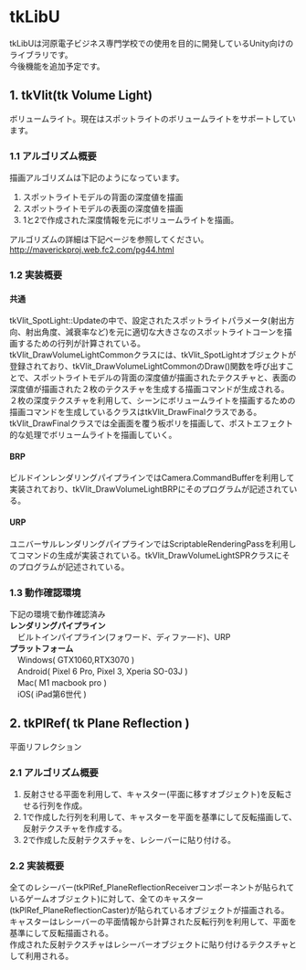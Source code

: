 # tkLibU
tkLibUは河原電子ビジネス専門学校での使用を目的に開発しているUnity向けのライブラリです。</br>
今後機能を追加予定です。

## 1. tkVlit(tk Volume Light)
ボリュームライト。現在はスポットライトのボリュームライトをサポートしています。
### 1.1 アルゴリズム概要

描画アルゴリズムは下記のようになっています。
1. スポットライトモデルの背面の深度値を描画
2. スポットライトモデルの表面の深度値を描画
3. 1と2で作成された深度情報を元にボリュームライトを描画。

アルゴリズムの詳細は下記ページを参照してください。</br>
http://maverickproj.web.fc2.com/pg44.html

### 1.2 実装概要
#### 共通
tkVlit_SpotLight::Updateの中で、設定されたスポットライトパラメータ(射出方向、射出角度、減衰率など)を元に適切な大きさなのスポットライトコーンを描画するための行列が計算されている。</br>
tkVlit_DrawVolumeLightCommonクラスには、tkVlit_SpotLightオブジェクトが登録されており、tkVlit_DrawVolumeLightCommonのDraw()関数を呼び出すことで、スポットライトモデルの背面の深度値が描画されたテクスチャと、表面の深度値が描画された２枚のテクスチャを生成する描画コマンドが生成される。</br>
２枚の深度テクスチャを利用して、シーンにボリュームライトを描画するための描画コマンドを生成しているクラスはtkVlit_DrawFinalクラスである。tkVlit_DrawFinalクラスでは全画面を覆う板ポリを描画して、ポストエフェクト的な処理でボリュームライトを描画していく。</br>

#### BRP
ビルドインレンダリングパイプラインではCamera.CommandBufferを利用して実装されており、tkVlit_DrawVolumeLightBRPにそのプログラムが記述されている。

#### URP
ユニバーサルレンダリングパイプラインではScriptableRenderingPassを利用してコマンドの生成が実装されている。tkVlit_DrawVolumeLightSPRクラスにそのプログラムが記述されている。


### 1.3 動作確認環境
下記の環境で動作確認済み</br>
**レンダリングパイプライン**</br>
　ビルトインパイプライン(フォワード、ディファ―ド)、URP</br>
**プラットフォーム**</br>
　Windows( GTX1060,RTX3070 )</br>
　Android( Pixel 6 Pro, Pixel 3, Xperia SO-03J )</br>
　Mac( M1 macbook pro )</br>
　iOS( iPad第6世代 )</br>

## 2. tkPlRef( tk Plane Reflection )
平面リフレクション
### 2.1 アルゴリズム概要
1. 反射させる平面を利用して、キャスター(平面に移すオブジェクト)を反転させる行列を作成。
2. 1で作成した行列を利用して、キャスターを平面を基準にして反転描画して、反射テクスチャを作成する。
3. 2で作成した反射テクスチャを、レシーバーに貼り付ける。

### 2.2 実装概要
全てのレシーバー(tkPlRef_PlaneReflectionReceiverコンポーネントが貼られているゲームオブジェクト)に対して、全てのキャスター(tkPlRef_PlaneReflectionCaster)が貼られているオブジェクトが描画される。</br>
キャスターはレシーバーの平面情報から計算された反転行列を利用して、平面を基準にして反転描画される。</br>
作成された反射テクスチャはレシーバーオブジェクトに貼り付けるテクスチャとして利用される。
